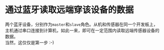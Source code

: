 # 通过蓝牙读取远端穿该设备的数据
两个蓝牙设备，分别作为`master`和`slave`角色。从机和传感器在同一个开发板上，</br>
主机通过串口连接到计算机，如此一来，即可在一定范围内读取远端传感器设备的数据。</br>
当然，这仅仅是第一步 :-)</br>
